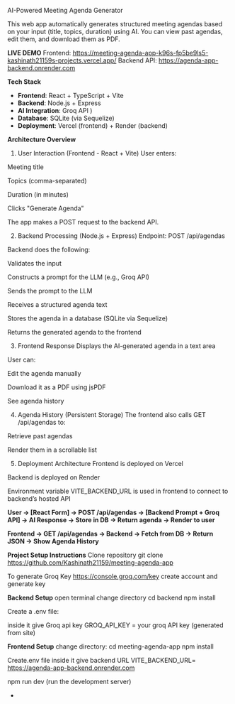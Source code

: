  AI-Powered Meeting Agenda Generator

 This web app automatically generates structured meeting agendas based on your input (title, topics, duration) using AI. You can view past agendas, edit them, and download them as PDF.

**LIVE DEMO**
 Frontend: https://meeting-agenda-app-k96s-fp5be9ls5-kashinath21159s-projects.vercel.app/
Backend API: https://agenda-app-backend.onrender.com


**Tech Stack**

- **Frontend**: React + TypeScript + Vite
- **Backend**: Node.js + Express
- **AI Integration**: Groq API )
- **Database**: SQLite (via Sequelize)
- **Deployment**: Vercel (frontend) + Render (backend)


**Architecture Overview**
1. User Interaction (Frontend - React + Vite)
User enters:

Meeting title

Topics (comma-separated)

Duration (in minutes)

Clicks "Generate Agenda"

The app makes a POST request to the backend API.

 2. Backend Processing (Node.js + Express)
Endpoint: POST /api/agendas

Backend does the following:

Validates the input

Constructs a prompt for the LLM (e.g., Groq API)

Sends the prompt to the LLM

Receives a structured agenda text

Stores the agenda in a database (SQLite via Sequelize)

Returns the generated agenda to the frontend

3. Frontend Response
Displays the AI-generated agenda in a text area

User can:

Edit the agenda manually

Download it as a PDF using jsPDF

See agenda history

4. Agenda History (Persistent Storage)
The frontend also calls GET /api/agendas to:

Retrieve past agendas

Render them in a scrollable list

 5. Deployment Architecture
Frontend is deployed on Vercel

Backend is deployed on Render

Environment variable VITE_BACKEND_URL is used in frontend to connect to backend’s hosted API


**User → [React Form] → POST /api/agendas → [Backend Prompt + Groq API] → AI Response → Store in DB → Return agenda → Render to user**

**Frontend → GET /api/agendas → Backend → Fetch from DB → Return JSON → Show Agenda History**

**Project Setup Instructions**
Clone repository
git clone https://github.com/Kashinath21159/meeting-agenda-app


To generate Groq Key 
https://console.groq.com/key
create account and generate key

**Backend Setup**
open terminal
change directory
cd backend
npm install

Create a .env file:

inside it give Groq api key
GROQ_API_KEY =  your groq API key (generated from site)

**Frontend Setup**
change directory:
cd meeting-agenda-app
npm install

Create.env file 
inside it give backend URL
VITE_BACKEND_URL= https://agenda-app-backend.onrender.com

npm run dev (run the development server)


- 
